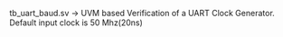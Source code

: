 tb_uart_baud.sv -> UVM based Verification of a UART Clock Generator. Default input clock is 50 Mhz(20ns)
